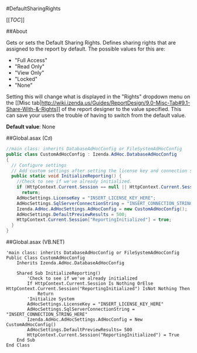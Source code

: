 #DefaultSharingRights

[[_TOC_]]

##About

Gets or sets the Default Sharing Rights. Defines sharing rights that are assigned to the report by default. The possible values for this are:

* "Full Access"
* "Read Only"
* "View Only"
* "Locked"
* "None"

Setting this will change what is displayed in the "Rights" dropdown menu on the [[Misc tab|http://wiki.izenda.us/Guides/ReportDesign/9.0-Misc-Tab#9.1-Share-With-&-Rights]] of the report designer to the value specified. This can save your users the trouble of having to switch from the default value.

**Default value**: None

##Global.asax (C♯)

```csharp
//main class: inherits DatabaseAdHocConfig or FileSystemAdHocConfig
public class CustomAdHocConfig : Izenda.AdHoc.DatabaseAdHocConfig
{
  // Configure settings
  // Add custom settings after setting the license key and connection string by overriding the ConfigureSettings() method
  public static void InitializeReporting() {
    //Check to see if we've already initialized.
    if (HttpContext.Current.Session == null || HttpContext.Current.Session["ReportingInitialized"] != null)
      return;
    AdHocSettings.LicenseKey = "INSERT_LICENSE_KEY_HERE";
    AdHocSettings.SqlServerConnectionString = "INSERT_CONNECTION_STRING_HERE";
    Izenda.AdHoc.AdHocSettings.AdHocConfig = new CustomAdHocConfig();
    AdHocSettings.DefaultPreviewResults = 500;
    HttpContext.Current.Session["ReportingInitialized"] = true;
  }
}
```

##Global.asax (VB.NET)

```visualbasic
'main class: inherits DatabaseAdHocConfig or FileSystemAdHocConfig
Public Class CustomAdHocConfig
    Inherits Izenda.AdHoc.DatabaseAdHocConfig

    Shared Sub InitializeReporting()
        'Check to see if we've already initialized
        If HttpContext.Current.Session Is Nothing OrElse HttpContext.Current.Session("ReportingInitialized") IsNot Nothing Then
            Return
        'Initialize System
        AdHocSettings.LicenseKey = "INSERT_LICENSE_KEY_HERE"
        AdHocSettings.SqlServerConnectionString = "INSERT_CONNECTION_STRING_HERE"
        Izenda.AdHoc.AdHocSettings.AdHocConfig = New CustomAdHocConfig()
        AdHocSettings.DefaultPreviewResults= 500
        HttpContext.Current.Session("ReportingInitialized") = True
    End Sub
End Class
```
